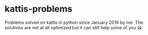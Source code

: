 # kattis-problems

Problems solved on kattis in python since January 2019 by me.
The solutions are not at all optimized but it can still help some of you :smiley:.
